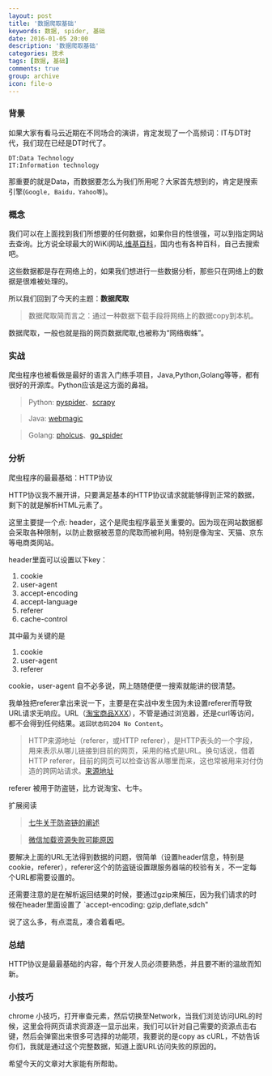 ```yaml
---
layout: post
title: '数据爬取基础'
keywords: 数据, spider, 基础
date: 2016-01-05 20:00
description: '数据爬取基础'
categories: 技术
tags: [数据, 基础]
comments: true
group: archive
icon: file-o
---
```


### 背景 ###

如果大家有看马云近期在不同场合的演讲，肯定发现了一个高频词：IT与DT时代，我们现在已经是DT时代了。

	DT:Data Technology
	IT:Information technology

<!--more-->


那重要的就是Data，而数据要怎么为我们所用呢？大家首先想到的，肯定是搜索引擎(`Google, Baidu，Yahoo等`)。

### 概念 ###

我们可以在上面找到我们所想要的任何数据，如果你目的性很强，可以到指定网站去查询。比方说全球最大的WiKi网站,[维基百科](https://www.wikipedia.org/)，国内也有各种百科，自己去搜索吧。

这些数据都是存在网络上的，如果我们想进行一些数据分析，那些只在网络上的数据是很难被处理的。

所以我们回到了今天的主题：**数据爬取**
> 数据爬取简而言之：通过一种数据下载手段将网络上的数据copy到本机。

数据爬取，一般也就是指的网页数据爬取,也被称为“网络蜘蛛”。

### 实战 ###

爬虫程序也被看做是最好的语言入门练手项目，Java,Python,Golang等等，都有很好的开源库。Python应该是这方面的鼻祖。

> Python: [pyspider](https://github.com/binux/pyspider)、[scrapy](https://github.com/scrapy/scrapy)

> Java: [webmagic](https://github.com/code4craft/webmagic)

> Golang: [pholcus](https://github.com/henrylee2cn/pholcus)、[go_spider](https://github.com/hu17889/go_spider)

### 分析 ###

爬虫程序的最最基础：HTTP协议

HTTP协议我不展开讲，只要满足基本的HTTP协议请求就能够得到正常的数据，剩下的就是解析HTML元素了。

这里主要提一个点: header，这个是爬虫程序最至关重要的。因为现在网站数据都会采取各种限制，以防止数据被恶意的爬取而被利用。特别是像淘宝、天猫、京东等电商类网站。

header里面可以设置以下key：

1. cookie
2. user-agent
3. accept-encoding
4. accept-language
5. referer
6. cache-control
	
其中最为关键的是

1. cookie
2. user-agent
3. referer

cookie，user-agent 自不必多说，网上随随便便一搜索就能讲的很清楚。

我单独把referer拿出来说一下，主要是在实战中发生因为未设置referer而导致URL请求无响应。URL（[淘宝商品XXX](https://detailskip.taobao.com/json/sib.htm?itemId=522116937611&sellerId=1670749266&prior=1&p=1&rcid=16&sts=336662528,1170936092631760900,72127962782138496,1157495477273396227&price=4800&vd=1&skil=false&st=1&pf=1&al=false&ap=0&ss=0&free=1&defaultCityId=110100&u=1&ct=1)），不管是通过浏览器，还是curl等访问，都不会得到任何结果。`返回状态码204 No Content`。

>HTTP来源地址（referer，或HTTP referer），是HTTP表头的一个字段，用来表示从哪儿链接到目前的网页，采用的格式是URL。换句话说，借着HTTP referer，目前的网页可以检查访客从哪里而来，这也常被用来对付伪造的跨网站请求。[来源地址](https://zh.wikipedia.org/wiki/HTTP%E5%8F%83%E7%85%A7%E4%BD%8D%E5%9D%80)

referer 被用于防盗链，比方说淘宝、七牛。

扩展阅读

>[七牛关于防盗链的阐述](http://kb.qiniu.com/52pw6cde)

>[微信加载资源失败可能原因](http://kb.qiniu.com/5senwpdr)

要解决上面的URL无法得到数据的问题，很简单（设置header信息，特别是cookie，referer），referer这个的防盗链设置跟服务器端的校验有关，不一定每个URL都需要设置的。

还需要注意的是在解析返回结果的时候，要通过gzip来解压，因为我们请求的时候在header里面设置了 `accept-encoding: gzip,deflate,sdch"

说了这么多，有点混乱，凑合着看吧。

### 总结 ###

HTTP协议是最最基础的内容，每个开发人员必须要熟悉，并且要不断的温故而知新。

### 小技巧 ###

chrome 小技巧，打开审查元素，然后切换至Network，当我们浏览访问URL的时候，这里会将网页请求资源逐一显示出来，我们可以针对自己需要的资源点击右键，然后会弹窗出来很多可选择的功能项，我要说的是copy as cURL，不妨告诉你们，我就是通过这个完整数据，知道上面URL访问失败的原因的。

希望今天的文章对大家能有所帮助。

